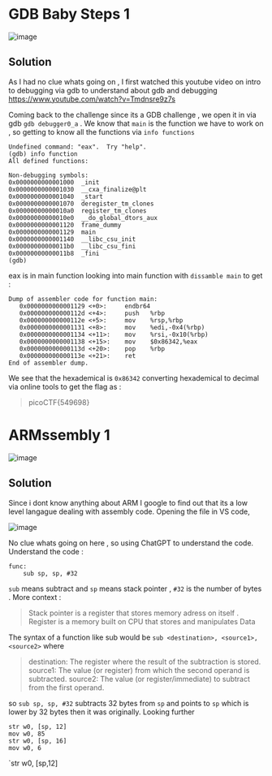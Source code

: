 # GDB Baby Steps 1
![image](https://github.com/user-attachments/assets/66e6cbd9-63d3-45fc-9b7d-3e2bc9999483)

## Solution 
As I had no clue whats going on , I first watched  this youtube video on intro to debugging via gdb to understand about gdb and debugging 
https://www.youtube.com/watch?v=Tmdnsre9z7s

Coming back to the challenge since its a GDB challenge , we open it in via gdb `gdb debugger0_a` . We know that `main` is the function we have to work on , so getting to know all the functions via `info functions` 

```
Undefined command: "eax".  Try "help".
(gdb) info function
All defined functions:

Non-debugging symbols:
0x0000000000001000  _init
0x0000000000001030  __cxa_finalize@plt
0x0000000000001040  _start
0x0000000000001070  deregister_tm_clones
0x00000000000010a0  register_tm_clones
0x00000000000010e0  __do_global_dtors_aux
0x0000000000001120  frame_dummy
0x0000000000001129  main
0x0000000000001140  __libc_csu_init
0x00000000000011b0  __libc_csu_fini
0x00000000000011b8  _fini
(gdb)
```

eax is in main function looking into main function with `dissamble main` to get : 
```
Dump of assembler code for function main:
   0x0000000000001129 <+0>:     endbr64
   0x000000000000112d <+4>:     push   %rbp
   0x000000000000112e <+5>:     mov    %rsp,%rbp
   0x0000000000001131 <+8>:     mov    %edi,-0x4(%rbp)
   0x0000000000001134 <+11>:    mov    %rsi,-0x10(%rbp)
   0x0000000000001138 <+15>:    mov    $0x86342,%eax
   0x000000000000113d <+20>:    pop    %rbp
   0x000000000000113e <+21>:    ret
End of assembler dump.

```
We see that the hexademical is `0x86342` converting hexademical to decimal via online tools to get the flag as : 
>picoCTF{549698}


# ARMssembly 1

![image](https://github.com/user-attachments/assets/86418dd0-c436-4698-ba42-ce851aa394a5)

## Solution 

Since i dont know anything about ARM I google to find out that its a low level langague dealing with assembly code. 
Opening the file in VS code, 

![image](https://github.com/user-attachments/assets/005981a3-9ac8-43a6-a04e-c541714eb226)

No clue whats going on here , so using ChatGPT to understand the code. 
Understand the code : 
``` 
func:
	sub	sp, sp, #32
``` 
`sub` means subtract and `sp` means stack pointer , `#32` is the number of bytes . More context : 
> Stack pointer is a register that stores memory adress on itself . Register is a memory built on CPU that stores and manipulates Data

The syntax of a function like sub would be 
`sub <destination>, <source1>, <source2>` where 
>destination: The register where the result of the subtraction is stored.
>source1: The value (or register) from which the second operand is subtracted.
>source2: The value (or register/immediate) to subtract from the first operand.

so `sub sp, sp, #32` subtracts 32 bytes from `sp` and points to `sp` which is lower by 32 bytes then it was originally.
Looking further 
```
str	w0, [sp, 12]
mov	w0, 85
str	w0, [sp, 16]
mov	w0, 6

```

`str w0, [sp,12]

